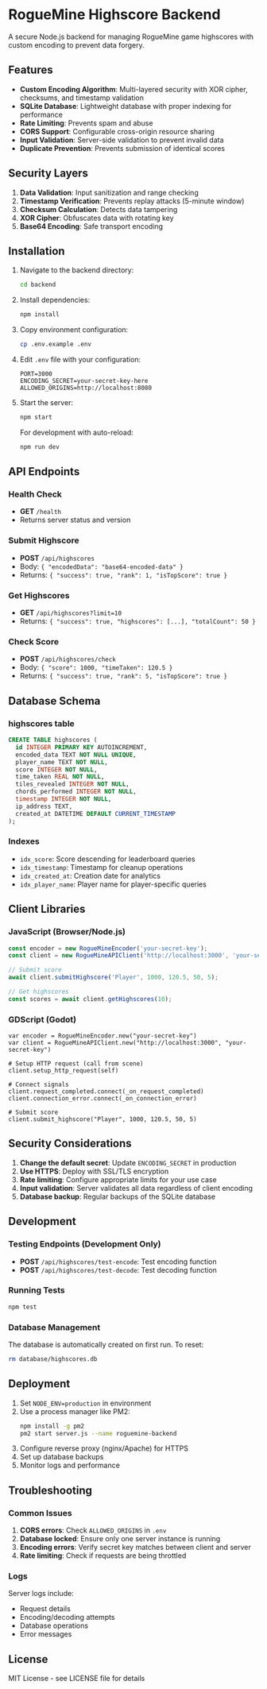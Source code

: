 # RogueMine Highscore Backend

A secure Node.js backend for managing RogueMine game highscores with custom encoding to prevent data forgery.

## Features

- **Custom Encoding Algorithm**: Multi-layered security with XOR cipher, checksums, and timestamp validation
- **SQLite Database**: Lightweight database with proper indexing for performance
- **Rate Limiting**: Prevents spam and abuse
- **CORS Support**: Configurable cross-origin resource sharing
- **Input Validation**: Server-side validation to prevent invalid data
- **Duplicate Prevention**: Prevents submission of identical scores

## Security Layers

1. **Data Validation**: Input sanitization and range checking
2. **Timestamp Verification**: Prevents replay attacks (5-minute window)
3. **Checksum Calculation**: Detects data tampering
4. **XOR Cipher**: Obfuscates data with rotating key
5. **Base64 Encoding**: Safe transport encoding

## Installation

1. Navigate to the backend directory:
   ```bash
   cd backend
   ```

2. Install dependencies:
   ```bash
   npm install
   ```

3. Copy environment configuration:
   ```bash
   cp .env.example .env
   ```

4. Edit `.env` file with your configuration:
   ```
   PORT=3000
   ENCODING_SECRET=your-secret-key-here
   ALLOWED_ORIGINS=http://localhost:8080
   ```

5. Start the server:
   ```bash
   npm start
   ```

   For development with auto-reload:
   ```bash
   npm run dev
   ```

## API Endpoints

### Health Check
- **GET** `/health`
- Returns server status and version

### Submit Highscore
- **POST** `/api/highscores`
- Body: `{ "encodedData": "base64-encoded-data" }`
- Returns: `{ "success": true, "rank": 1, "isTopScore": true }`

### Get Highscores
- **GET** `/api/highscores?limit=10`
- Returns: `{ "success": true, "highscores": [...], "totalCount": 50 }`

### Check Score
- **POST** `/api/highscores/check`
- Body: `{ "score": 1000, "timeTaken": 120.5 }`
- Returns: `{ "success": true, "rank": 5, "isTopScore": true }`

## Database Schema

### highscores table
```sql
CREATE TABLE highscores (
  id INTEGER PRIMARY KEY AUTOINCREMENT,
  encoded_data TEXT NOT NULL UNIQUE,
  player_name TEXT NOT NULL,
  score INTEGER NOT NULL,
  time_taken REAL NOT NULL,
  tiles_revealed INTEGER NOT NULL,
  chords_performed INTEGER NOT NULL,
  timestamp INTEGER NOT NULL,
  ip_address TEXT,
  created_at DATETIME DEFAULT CURRENT_TIMESTAMP
);
```

### Indexes
- `idx_score`: Score descending for leaderboard queries
- `idx_timestamp`: Timestamp for cleanup operations
- `idx_created_at`: Creation date for analytics
- `idx_player_name`: Player name for player-specific queries

## Client Libraries

### JavaScript (Browser/Node.js)
```javascript
const encoder = new RogueMineEncoder('your-secret-key');
const client = new RogueMineAPIClient('http://localhost:3000', 'your-secret-key');

// Submit score
await client.submitHighscore('Player', 1000, 120.5, 50, 5);

// Get highscores
const scores = await client.getHighscores(10);
```

### GDScript (Godot)
```gdscript
var encoder = RogueMineEncoder.new("your-secret-key")
var client = RogueMineAPIClient.new("http://localhost:3000", "your-secret-key")

# Setup HTTP request (call from scene)
client.setup_http_request(self)

# Connect signals
client.request_completed.connect(_on_request_completed)
client.connection_error.connect(_on_connection_error)

# Submit score
client.submit_highscore("Player", 1000, 120.5, 50, 5)
```

## Security Considerations

1. **Change the default secret**: Update `ENCODING_SECRET` in production
2. **Use HTTPS**: Deploy with SSL/TLS encryption
3. **Rate limiting**: Configure appropriate limits for your use case
4. **Input validation**: Server validates all data regardless of client encoding
5. **Database backup**: Regular backups of the SQLite database

## Development

### Testing Endpoints (Development Only)
- **POST** `/api/highscores/test-encode`: Test encoding function
- **POST** `/api/highscores/test-decode`: Test decoding function

### Running Tests
```bash
npm test
```

### Database Management
The database is automatically created on first run. To reset:
```bash
rm database/highscores.db
```

## Deployment

1. Set `NODE_ENV=production` in environment
2. Use a process manager like PM2:
   ```bash
   npm install -g pm2
   pm2 start server.js --name roguemine-backend
   ```
3. Configure reverse proxy (nginx/Apache) for HTTPS
4. Set up database backups
5. Monitor logs and performance

## Troubleshooting

### Common Issues

1. **CORS errors**: Check `ALLOWED_ORIGINS` in `.env`
2. **Database locked**: Ensure only one server instance is running
3. **Encoding errors**: Verify secret key matches between client and server
4. **Rate limiting**: Check if requests are being throttled

### Logs
Server logs include:
- Request details
- Encoding/decoding attempts
- Database operations
- Error messages

## License

MIT License - see LICENSE file for details

